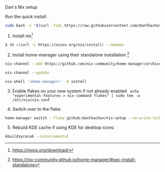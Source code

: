 Dan's Nix setup

Run the quick install:
```bash
sudo bash -c "$(curl -fsSL https://raw.githubusercontent.com/DanTkachov/nix-setup/main/quick-setup.sh)"
```

1. Install nix[^1]
```bash
$ sh <(curl -L https://nixos.org/nix/install) --daemon
```

2. Install home-manager using their standalone installation [^2]
```bash 
nix-channel --add https://github.com/nix-community/home-manager/archive/release-24.11.tar.gz home-manager

nix-channel --update

nix-shell '<home-manager>' -A install
```

3. Enable flakes on your new system if not already enabled
` echo "experimental-features = nix-command flakes" | sudo tee -a /etc/nix/nix.conf` 

4. Switch over to the flake:
```bash
home-manager switch --flake github:dantkachov/nix-setup --no-write-lock-file --refresh
```

5. Rebuild KDE cache if using KDE for desktop icons:
```bash
kbuildsycoca6 --noincremental
```

[^1]: https://nixos.org/download/
[^2]: https://nix-community.github.io/home-manager/#sec-install-standalone